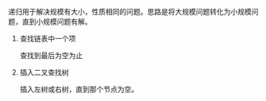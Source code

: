 递归用于解决规模有大小，性质相同的问题。思路是将大规模问题转化为小规模问题，直到小规模问题有解。

1. 查找链表中一个项
 
    查找到最后为空为止

2. 插入二叉查找树

    插入左树或右树，直到那个节点为空。